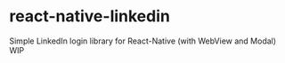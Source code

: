 # react-native-linkedin
Simple LinkedIn login library for React-Native (with WebView and Modal) WIP
